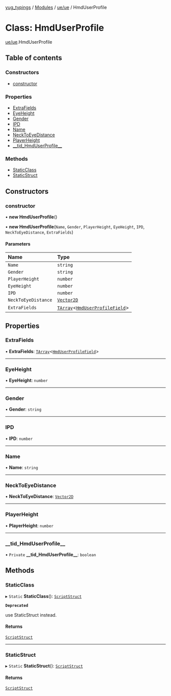 [yug_typings](../README.md) / [Modules](../modules.md) / [ue/ue](../modules/ue_ue.md) / HmdUserProfile

# Class: HmdUserProfile

[ue/ue](../modules/ue_ue.md).HmdUserProfile

## Table of contents

### Constructors

- [constructor](ue_ue.HmdUserProfile.md#constructor)

### Properties

- [ExtraFields](ue_ue.HmdUserProfile.md#extrafields)
- [EyeHeight](ue_ue.HmdUserProfile.md#eyeheight)
- [Gender](ue_ue.HmdUserProfile.md#gender)
- [IPD](ue_ue.HmdUserProfile.md#ipd)
- [Name](ue_ue.HmdUserProfile.md#name)
- [NeckToEyeDistance](ue_ue.HmdUserProfile.md#necktoeyedistance)
- [PlayerHeight](ue_ue.HmdUserProfile.md#playerheight)
- [\_\_tid\_HmdUserProfile\_\_](ue_ue.HmdUserProfile.md#__tid_hmduserprofile__)

### Methods

- [StaticClass](ue_ue.HmdUserProfile.md#staticclass)
- [StaticStruct](ue_ue.HmdUserProfile.md#staticstruct)

## Constructors

### constructor

• **new HmdUserProfile**()

• **new HmdUserProfile**(`Name`, `Gender`, `PlayerHeight`, `EyeHeight`, `IPD`, `NeckToEyeDistance`, `ExtraFields`)

#### Parameters

| Name | Type |
| :------ | :------ |
| `Name` | `string` |
| `Gender` | `string` |
| `PlayerHeight` | `number` |
| `EyeHeight` | `number` |
| `IPD` | `number` |
| `NeckToEyeDistance` | [`Vector2D`](ue_ue_s.Vector2D.md) |
| `ExtraFields` | [`TArray`](../interfaces/ue_puerts.TArray.md)<[`HmdUserProfileField`](ue_ue.HmdUserProfileField.md)\> |

## Properties

### ExtraFields

• **ExtraFields**: [`TArray`](../interfaces/ue_puerts.TArray.md)<[`HmdUserProfileField`](ue_ue.HmdUserProfileField.md)\>

___

### EyeHeight

• **EyeHeight**: `number`

___

### Gender

• **Gender**: `string`

___

### IPD

• **IPD**: `number`

___

### Name

• **Name**: `string`

___

### NeckToEyeDistance

• **NeckToEyeDistance**: [`Vector2D`](ue_ue_s.Vector2D.md)

___

### PlayerHeight

• **PlayerHeight**: `number`

___

### \_\_tid\_HmdUserProfile\_\_

• `Private` **\_\_tid\_HmdUserProfile\_\_**: `boolean`

## Methods

### StaticClass

▸ `Static` **StaticClass**(): [`ScriptStruct`](ue_ue.ScriptStruct.md)

**`Deprecated`**

use StaticStruct instead.

#### Returns

[`ScriptStruct`](ue_ue.ScriptStruct.md)

___

### StaticStruct

▸ `Static` **StaticStruct**(): [`ScriptStruct`](ue_ue.ScriptStruct.md)

#### Returns

[`ScriptStruct`](ue_ue.ScriptStruct.md)
